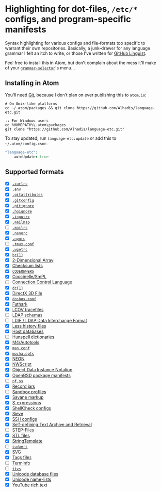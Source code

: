 Highlighting for dot-files, `/etc/*` configs, and program-specific manifests
============================================================================

Syntax highlighting for various configs and file-formats too specific to warrant
their own repositories. Basically, a junk-drawer for any language grammar I felt
an itch to write, or those I've written for [GitHub Linguist][1].

Feel free to install this in Atom, but don't complain about the mess it'll make
of your [`grammar-selector`](https://github.com/atom/grammar-selector)'s menu…


Installing in Atom
------------------
You'll need [Git][2], because I don't plan on ever publishing this to `atom.io`:

~~~shell
# On Unix-like platforms
cd ~/.atom/packages && git clone https://github.com/Alhadis/language-etc.git
~~~

~~~batchfile
:: For Windows users
cd %HOMEPATH%\.atom\packages
git clone "https://github.com/Alhadis/language-etc.git"
~~~

To stay updated, run `language-etc:update` or add this to `~/.atom/config.cson`:

~~~coffee
"language-etc":
	autoUpdate: true
~~~


Supported formats
-----------------
* [x] [`.curlrc`](https://curl.haxx.se/docs/manpage.html#-K)
* [x] [`.env`](https://github.com/motdotla/dotenv)
* [x] [`.gitattributes`](https://git-scm.com/docs/gitattributes)
* [x] [`.gitconfig`](https://git-scm.com/docs/git-config)
* [x] [`.gitignore`](https://git-scm.com/docs/gitignore)
* [x] [`.hgignore`](https://www.mercurial-scm.org/wiki/.hgignore)
* [x] [`.inputrc`](https://goo.gl/cCvKes)
* [x] [`.mailmap`](https://git-scm.com/docs/git-check-mailmap)
* [ ] [`.mailrc`](https://www.ibm.com/support/knowledgecenter/ssw_aix_71/filesreference/mailrc.html)
* [x] [`.nanorc`](https://www.nano-editor.org/dist/v2.1/nanorc.5.html)
* [x] [`.npmrc`](https://docs.npmjs.com/files/npmrc)
* [ ] [`.tmux.conf`](https://wiki.archlinux.org/index.php/tmux#Configuration)
* [x] [`.wgetrc`](https://goo.gl/KRoNsn)
* [x] [`bc(1)`](http://man.openbsd.org/bc.1)
* [x] [2-Dimensional Array](https://web.archive.org/web/20090220073348/nwn.bioware.com/developers/Bioware_Aurora_2DA_Format.pdf)
* [x] [Checksum lists](https://en.wikipedia.org/wiki/sha1sum)
* [x] [`CODEOWNERS`](https://docs.github.com/en/github/creating-cloning-and-archiving-repositories/about-code-owners)
* [x] [Coccinelle/SmPL](http://coccinelle.lip6.fr/docs/index.html)
* [ ] [Connection Control Language](https://en.wikipedia.org/wiki/Softmodem "/Library/Modem Scripts/*.ccl")
* [x] [`dc(1)`](http://man.openbsd.org/dc.1)
* [x] [DirectX 3D File](https://bit.ly/2VVCfff)
* [x] [`dosbox.conf`](https://www.dosbox.com/wiki/Dosbox.conf)
* [x] [Futhark](https://futhark.readthedocs.io/en/latest/language-reference.html)
* [x] [LCOV tracefiles](https://linux.die.net/man/1/geninfo)
* [ ] [LDAP schemas](https://ldap.com/understanding-ldap-schema/ "/etc/openldap/schema/*.schema")
* [ ] [LDIF / LDAP Data Interchange Format](https://openldap.org/software/man.cgi?query=LDIF "/etc/openldap/schema/openldap.ldif")
* [x] [Less history files](https://greenwoodsoftware.com/less/)
* [x] [Host databases](https://en.wikipedia.org/wiki/Hosts_(file))
* [ ] [Hunspell dictionaries](https://github.com/hunspell/hunspell/blob/master/man/hunspell.5)
* [x] [M4/Autotools](http://wolfram.schneider.org/bsd/7thEdManVol2/m4/m4.pdf)
* [x] [`man.conf`](https://man.openbsd.org/man.conf.5)
* [x] [`mocha.opts`](https://mochajs.org/#mochaopts)
* [x] [NEON](https://ne-on.org/)
* [x] [NWScript](https://en.wikipedia.org/wiki/NWScript)
* [x] [Object Data Instance Notation](https://git.io/JvetL)
* [x] [OpenBSD package manifests](https://man.openbsd.org/package.5)
* [ ] [`pf.os`](http://man.openbsd.org/pf.os)
* [x] [Record jars](http://www.catb.org/esr/writings/taoup/html/ch05s02.html#id2906931)
* [ ] [Sandbox profiles](https://github.com/malus-security/sandblaster "/usr/share/sandbox/*.sb")
* [x] [Savane markup](https://savannah.gnu.org/markup-test.php)
* [x] [S-expressions](https://en.wikipedia.org/wiki/S-expression)
* [x] [ShellCheck configs](https://github.com/koalaman/shellcheck/blob/e6e55894/shellcheck.1.md#rc-files)
* [x] [Sieve](http://sieve.info/)
* [x] [SSH configs](https://www.ssh.com/ssh/config/)
* [x] [Self-defining Text Archive and Retrieval](https://en.wikipedia.org/wiki/Self-defining_Text_Archive_and_Retrieval)
* [ ] [STEP-Files](https://en.wikipedia.org/wiki/ISO_10303-21)
* [x] [STL files](https://en.wikipedia.org/wiki/STL_%28file_format%29)
* [x] [StringTemplate](https://www.stringtemplate.org/)
* [ ] [`sudoers`](https://linux.die.net/man/5/sudoers)
* [x] [SVG](https://developer.mozilla.org/en-US/docs/Web/SVG/Element)
* [x] [Tags files](https://en.wikipedia.org/wiki/Ctags#Tags_file_formats)
* [ ] [Terminfo](http://invisible-island.net/ncurses/ncurses.faq.html#which_terminfo)
* [ ] [`ttys`](http://man.openbsd.org/ttys)
* [x] [Unicode database files](https://www.unicode.org/Public/UNIDATA/)
* [x] [Unicode name-lists](http://www.unicode.org/Public/UCD/latest/ucd/NamesList.html)
* [x] [YouTube rich text](https://support.google.com/youtube/answer/6000964?#zippy=%2Cadd-formatting-to-comments)

<!-- Referenced Links --------------------------------------------------------->
[1]: https://github.com/github/linguist
[2]: https://git-scm.com/downloads
